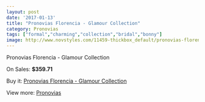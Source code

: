 ```yaml
---
layout: post
date: '2017-01-13'
title: "Pronovias Florencia - Glamour Collection"
category: Pronovias
tags: ["formal","charming","collection","bridal","bonny"]
image: http://www.novstyles.com/11459-thickbox_default/pronovias-florencia-glamour-collection.jpg
---
```

Pronovias Florencia - Glamour Collection

On Sales: **$359.71**
<a href="https://www.novstyles.com/en/pronovias/8415-pronovias-florencia-glamour-collection.html"><amp-img layout="responsive" width="600" height="600" src="//www.novstyles.com/11459-thickbox_default/pronovias-florencia-glamour-collection.jpg" alt="Pronovias Florencia - Glamour Collection 0" /></a>

Buy it: [Pronovias Florencia - Glamour Collection](https://www.novstyles.com/en/pronovias/8415-pronovias-florencia-glamour-collection.html "Pronovias Florencia - Glamour Collection")

View more: [Pronovias](https://www.novstyles.com/en/54-pronovias "Pronovias")